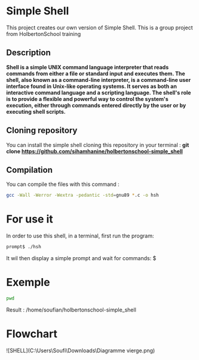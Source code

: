 # Simple Shell
This project creates our own version of Simple Shell. This is a group project from HolbertonSchool training
## Description
**Shell is a simple UNIX command language interpreter that reads commands from either a file or standard input and executes them. The shell, also known as a command-line interpreter, is a command-line user interface found in Unix-like operating systems. It serves as both an interactive command language and a scripting language. The shell's role is to provide a flexible and powerful way to control the system's execution, either through commands entered directly by the user or by executing shell scripts.**

## Cloning repository
You can install the simple shell cloning this repository in your terminal : 
**git clone https://github.com/sihamhanine/holbertonschool-simple_shell**

## Compilation
You can compile the files with this command :
```bash
gcc -Wall -Werror -Wextra -pedantic -std=gnu89 *.c -o hsh
```

# For use it
In order to use this shell, in a terminal, first run the program: 
```bash
prompt$ ./hsh
```
It wil then display a simple prompt and wait for commands: $

# Exemple 
```bash
pwd 
```
Result : /home/soufian/holbertonschool-simple_shell

# Flowchart
![SHELL](C:\Users\Soufi\Downloads\Diagramme vierge.png)
